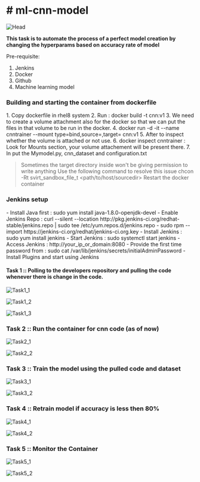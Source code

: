 <h1># ml-cnn-model</h1>

![Head](https://github.com/Jatinbanger/mlcnnmodel/blob/master/images/Capture.PNG)

**This task is to automate the process of a perfect model creation by changing the hyperparams based on accuracy rate of model**

Pre-requisite:
1. Jenkins 
2. Docker
3. Github
4. Machine learning model

<h3>Building and starting the container from dockerfile</h3>
1. Copy dockerfile in rhel8 system
2. Run : docker build -t cnn:v1 <path/to/dockerfile>
3. We need to create a volume attachment also for the docker so that we can put the files in that volume to be run in the docker.
4. docker run -d -it --name cnntrainer --mount type=bind,source=<path/to/host/sourcedir>,target=<path/to/dockerhost/targetdir> cnn:v1
5. After to inspect whether the volume is attached or not use.
6. docker inspect cnntrainer : Look for Mounts section, your volume attachement will be present there.
7. In <path/to/host/sourcedir> put the Mymodel.py, cnn_dataset and configuration.txt
 
 
> Sometimes the target directory inside won't be giving permission to write anything
> Use the following command to resolve this issue
> chcon -Rt svirt_sandbox_file_t <path/to/host/sourcedir>
> Restart the docker container

<h3>Jenkins setup</h3>
 - Install Java first : sudo yum install java-1.8.0-openjdk-devel
 - Enable Jenkins Repo : curl --silent --location http://pkg.jenkins-ci.org/redhat-stable/jenkins.repo | sudo tee /etc/yum.repos.d/jenkins.repo
 - sudo rpm --import https://jenkins-ci.org/redhat/jenkins-ci.org.key
 - Install Jenkins : sudo yum install jenkins
 - Start Jenkins : sudo systemctl start jenkins
 - Access Jenkins : http://your_ip_or_domain:8080
 - Provide the first time password from : sudo cat /var/lib/jenkins/secrets/initialAdminPassword
 - Install Plugins and start using Jenkins

<h4>Task 1 :: Polling to the developers repository and pulling the code whenever there is change in the code.</h4>

![Task1_1](https://github.com/Jatinbanger/mlcnnmodel/blob/master/images/Task1_1.png)

![Task1_2](https://github.com/Jatinbanger/mlcnnmodel/blob/master/images/Task1_2.png)

![Task1_3](https://github.com/Jatinbanger/mlcnnmodel/blob/master/images/Task1_3.png)


<h3>Task 2 :: Run the container for cnn code (as of now)</h3>

![Task2_1](https://github.com/Jatinbanger/mlcnnmodel/blob/master/images/Task2_1.png)

![Task2_2](https://github.com/Jatinbanger/mlcnnmodel/blob/master/images/Task2_2.png)


<h3>Task 3 :: Train the model using the pulled code and dataset</h3>

![Task3_1](https://github.com/Jatinbanger/mlcnnmodel/blob/master/images/Task3_1.png)

![Task3_2](https://github.com/Jatinbanger/mlcnnmodel/blob/master/images/Task3_2.png)


<h3>Task 4 :: Retrain model if accuracy is less then 80%</h3>

![Task4_1](https://github.com/Jatinbanger/mlcnnmodel/blob/master/images/Task4_1.png)

![Task4_2](https://github.com/Jatinbanger/mlcnnmodel/blob/master/images/Task4_2.png)


<h3>Task 5 :: Monitor the Container</h3>

![Task5_1](https://github.com/Jatinbanger/mlcnnmodel/blob/master/images/Task5_1.png)

![Task5_2](https://github.com/Jatinbanger/mlcnnmodel/blob/master/images/Task5_2.png)

